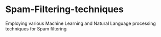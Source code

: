 # Spam-Filtering-techniques
Employing various Machine Learning and Natural Language processing techniques for Spam filtering
